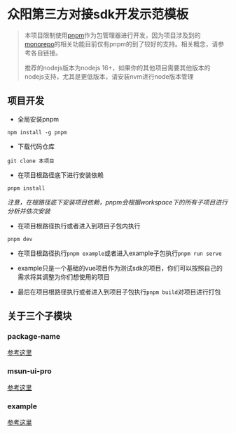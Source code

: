 # 众阳第三方对接sdk开发示范模板

> 本项目限制使用[pnpm](https://pnpm.io/zh/)作为包管理器进行开发，因为项目涉及到的[monorepo](https://pnpm.io/zh/workspaces)的相关功能目前仅有pnpm的到了较好的支持。相关概念，请参考各自链接。
> 
> 推荐的nodejs版本为nodejs 16+，如果你的其他项目需要其他版本的nodejs支持，尤其是更低版本，请安装nvm进行node版本管理

## 项目开发

* 全局安装pnpm

`npm install -g pnpm`

* 下载代码仓库

`git clone 本项目`

* 在项目根路径底下进行安装依赖

`pnpm install`

*注意，在根路径底下安装项目依赖，pnpm会根据workspace下的所有子项目进行分析并依次安装*

* 在项目根路径执行或者进入到项目子包内执行

`pnpm dev`

* 在项目根路径执行`pnpm example`或者进入example子包执行`pnpm run serve`
* example只是一个基础的vue项目作为测试sdk的项目，你们可以按照自己的需求将其调整为你们想使用的项目

* 最后在项目根路径执行或者进入到项目子包执行`pnpm build`对项目进行打包

## 关于三个子模块

### package-name
[参考这里](./packages/package-name/README.md)
### msun-ui-pro
[参考这里](./packages/msun-ui-pro/README.md)
### example
[参考这里](./packages/example/README.md)